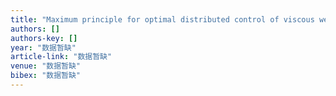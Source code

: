 ```yaml
---
title: "Maximum principle for optimal distributed control of viscous weakly dispersive Degasperis–Procesi equation"
authors: []
authors-key: []
year: "数据暂缺"
article-link: "数据暂缺"
venue: "数据暂缺"
bibex: "数据暂缺"
---
```

